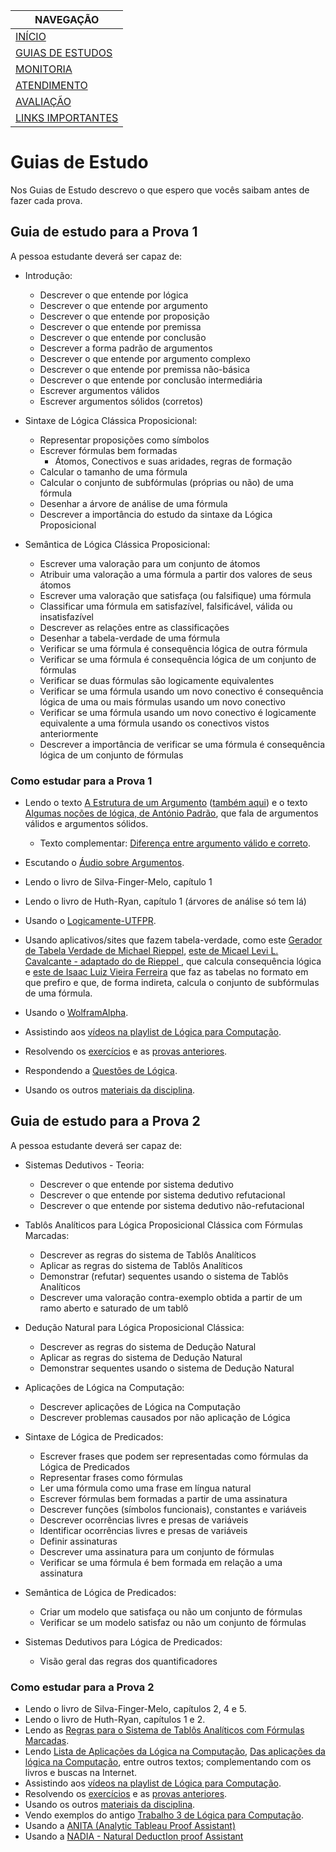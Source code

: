 |  NAVEGAÇÃO 	|
|---	        |
|  [INÍCIO](../) 	        |
|  [GUIAS DE ESTUDOS]() 	        |
|  [MONITORIA](../monitoria)	        |
|  [ATENDIMENTO](../atendimento/)	        |
|  [AVALIAÇÃO](../avaliacao/)	        |
|   [LINKS IMPORTANTES](../links-importantes)	        |


# Guias de Estudo

Nos Guias de Estudo descrevo o que espero que vocês saibam antes de fazer cada prova.

## Guia de estudo para a Prova 1

A pessoa estudante  deverá ser capaz de: 

- Introdução:
  * Descrever o que entende por lógica
  * Descrever o que entende por argumento
  * Descrever o que entende por proposição
  * Descrever o que entende por premissa
  * Descrever o que entende por conclusão
  * Descrever a forma padrão de argumentos
  * Descrever o que entende por argumento complexo
  * Descrever o que entende por premissa não-básica
  * Descrever o que entende por conclusão intermediária
  * Escrever argumentos válidos
  * Escrever argumentos sólidos (corretos)


- Sintaxe de Lógica Clássica Proposicional:
  * Representar proposições como símbolos 
  * Escrever fórmulas bem formadas
    * Átomos, Conectivos e suas aridades, regras de formação
  * Calcular o tamanho de uma fórmula
  * Calcular o conjunto de subfórmulas (próprias ou não) de uma fórmula
  * Desenhar a árvore de análise de uma fórmula
  * Descrever a importância do estudo da sintaxe da Lógica Proposicional
  
- Semântica de Lógica Clássica Proposicional:
  * Escrever uma valoração para um conjunto de átomos
  * Atribuir uma valoração a uma fórmula a partir dos valores de seus átomos
  * Escrever uma valoração que satisfaça (ou falsifique) uma fórmula
  * Classificar uma fórmula em satisfazível, falsificável, válida ou insatisfazível
  * Descrever as relações entre as classificações
  * Desenhar a tabela-verdade de uma fórmula
  * Verificar se uma fórmula é consequência lógica de outra fórmula
  * Verificar se uma fórmula é consequência lógica de um conjunto de fórmulas
  * Verificar se duas fórmulas são logicamente equivalentes
  * Verificar se uma fórmula usando um novo conectivo é consequência lógica de uma ou mais fórmulas usando um novo conectivo
  * Verificar se uma fórmula usando um novo conectivo é logicamente equivalente a uma fórmula usando os conectivos vistos anteriormente
  * Descrever a importância de verificar se uma fórmula é consequência lógica de um conjunto de fórmulas

### Como estudar para a Prova 1

  * Lendo o texto [A Estrutura de um Argumento](https://drive.google.com/file/d/1Zu7Rxcaq2i0mKCubkrw-A8Yh9upT2gSo/view?usp=sharing) ([também aqui](https://gist.github.com/adolfont/2984d24ac6c03892440f8de006e84d1d)) e o texto [Algumas noções de lógica, de António Padrão](https://criticanarede.com/log_nocoes.html), que fala de argumentos válidos e argumentos sólidos.
    * Texto complementar: [Diferença entre argumento válido e correto](https://filosofianaescola.com/logica/argumento-valido-e-correto/).
  * Escutando o [Áudio sobre Argumentos](https://soundcloud.com/adolfo-neto/argumentos).
  * Lendo o livro de Silva-Finger-Melo, capítulo 1
  * Lendo o livro de Huth-Ryan, capítulo 1 (árvores de análise só tem lá)
  * Usando o [Logicamente-UTFPR](https://github.com/adolfont/Logicamente-UTFPR).
  * Usando aplicativos/sites que fazem tabela-verdade, como este [Gerador de Tabela Verdade de Michael Rieppel](https://mrieppel.net/prog/truthtable.html), [este de Micael Levi L. Cavalcante - adaptado do de Rieppel
](http://micalevisk.github.io/TruthTableGenerator-plus/), que calcula consequência lógica e [este de Isaac Luiz Vieira Ferreira](https://tabelaverdade.gatsbyjs.io/) que faz as tabelas no formato em que prefiro e que, de forma indireta, calcula o conjunto de subfórmulas de uma fórmula.

  * Usando o [WolframAlpha](https://www.wolframalpha.com/input/?i=p+and+q+implies+r).
  * Assistindo aos [vídeos na playlist de Lógica para Computação](https://www.youtube.com/playlist?list=PLF5ttO8F-IsRGv0ad2ckPPpJALPG5N7jp).
  * Resolvendo os [exercícios](https://drive.google.com/drive/u/2/folders/16OQQvUeuWlwoJ6XCTgu9lDDlhbEtytYR) e as [provas anteriores](https://drive.google.com/drive/u/2/folders/13NmQn56JTPGpfX4Q0aZ-gqYHqPUwbRM8).
  * Respondendo a [Questões de Lógica](https://speakerdeck.com/adolfont/questoes-de-logica).
  * Usando os outros [materiais da disciplina](https://drive.google.com/drive/folders/1UccpILTFLBZjeGzatpW41q2C0rbYQjiZ?usp=sharing).


## Guia de estudo para a Prova 2

A pessoa estudante  deverá ser capaz de: 

- Sistemas Dedutivos - Teoria:
  * Descrever o que entende por sistema dedutivo
  * Descrever o que entende por sistema dedutivo refutacional
  * Descrever o que entende por sistema dedutivo não-refutacional

- Tablôs Analíticos para Lógica Proposicional Clássica com Fórmulas Marcadas:
  * Descrever as regras do sistema de Tablôs Analíticos 
  * Aplicar as regras do sistema de Tablôs Analíticos
  * Demonstrar (refutar) sequentes usando o sistema de Tablôs Analíticos 
  * Descrever uma valoração contra-exemplo obtida a partir de um ramo aberto e saturado de um tablô
 
- Dedução Natural para Lógica Proposicional Clássica:
  * Descrever as regras do sistema de Dedução Natural
  * Aplicar as regras do sistema de Dedução Natural
  * Demonstrar  sequentes usando o sistema de Dedução Natural
 
- Aplicações de Lógica na Computação:

  * Descrever aplicações de Lógica na Computação
  * Descrever problemas causados por não aplicação de Lógica

- Sintaxe de Lógica de Predicados:
  * Escrever frases que podem ser representadas como fórmulas da Lógica de Predicados
  * Representar frases como fórmulas
  * Ler uma fórmula como uma frase em língua natural
  * Escrever fórmulas bem formadas a partir de uma assinatura
  * Descrever funções (símbolos funcionais), constantes e variáveis
  * Descrever ocorrências livres e presas de variáveis 
  * Identificar ocorrências livres e presas de variáveis 
  * Definir assinaturas 
  * Descrever uma assinatura para um conjunto de fórmulas
  * Verificar se uma fórmula é bem formada em relação a uma assinatura
 
- Semântica de Lógica de Predicados:
  * Criar um modelo que satisfaça ou não um conjunto de fórmulas
  * Verificar se um modelo satisfaz ou não um conjunto de fórmulas


- Sistemas Dedutivos para Lógica de Predicados:
  - Visão geral das regras dos quantificadores 

### Como estudar para a Prova 2

  * Lendo o livro de Silva-Finger-Melo, capítulos 2, 4 e 5.
  * Lendo o livro de Huth-Ryan, capítulos 1 e 2.
  * Lendo as [Regras para o Sistema de Tablôs Analíticos com Fórmulas Marcadas](https://drive.google.com/file/d/1apCXazYc3FdHqyfzHqVPpeGFxtcE2yg4/view?usp=sharing).
  * Lendo [Lista de Aplicações da Lógica na Computação](https://qeondb.blogspot.com.br/2016/08/lista-de-aplicacoes-da-logica-na.html), [Das aplicações da lógica na Computação](http://www.inf.ufrgs.br/~bsguedes/disc/3/inf05508/aplicacoes.pdf), entre outros textos; complementando com os livros e buscas na Internet.
  * Assistindo aos [vídeos na playlist de Lógica para Computação](https://www.youtube.com/playlist?list=PLF5ttO8F-IsRGv0ad2ckPPpJALPG5N7jp).
  * Resolvendo os [exercícios](https://drive.google.com/drive/u/2/folders/16OQQvUeuWlwoJ6XCTgu9lDDlhbEtytYR) e as [provas anteriores](https://drive.google.com/drive/u/2/folders/13NmQn56JTPGpfX4Q0aZ-gqYHqPUwbRM8).
  * Usando os outros [materiais da disciplina](https://drive.google.com/drive/folders/1UccpILTFLBZjeGzatpW41q2C0rbYQjiZ?usp=sharing).
  * Vendo exemplos do antigo [Trabalho 3 de Lógica para Computação](https://pessoal.dainf.ct.utfpr.edu.br/adolfo/doku.php?id=trabalho_sobre_logica_de_predicados).
  * Usando a [ANITA (Analytic Tableau Proof Assistant)](https://bit.ly/3puOUbK)
  * Usando a [NADIA - Natural DeductIon proof Assistant](https://bit.ly/3BhgKuF)


